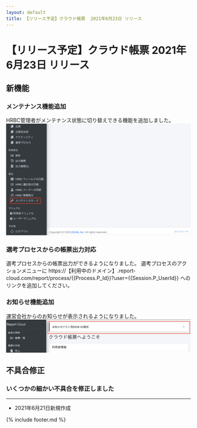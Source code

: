 ```yaml
---
layout: default
title: 【リリース予定】クラウド帳票  2021年6月23日 リリース
---
```


# 【リリース予定】クラウド帳票  2021年6月23日 リリース

## 新機能

### メンテナンス機能追加

HRBC管理者がメンテナンス状態に切り替えできる機能を追加しました。
![メンテナンス機能追加](images/20210623/release2021_1.png)


### 選考プロセスからの帳票出力対応

選考プロセスからの帳票出力ができるようになりました。
選考プロセスのアクションメニューに
https://【利用中のドメイン】.report-cloud.com/report/process/{{Process.P_Id}}?user={{Session.P_UserId}}
へのリンクを追加してください。


### お知らせ機能追加

運営会社からのお知らせが表示されるようになりました。
![お知らせ機能追加](images/20210623/release2021_3.png)



## 不具合修正

### いくつかの細かい不具合を修正しました

-----
* 2021年6月21日新規作成

{% include footer.md %}
